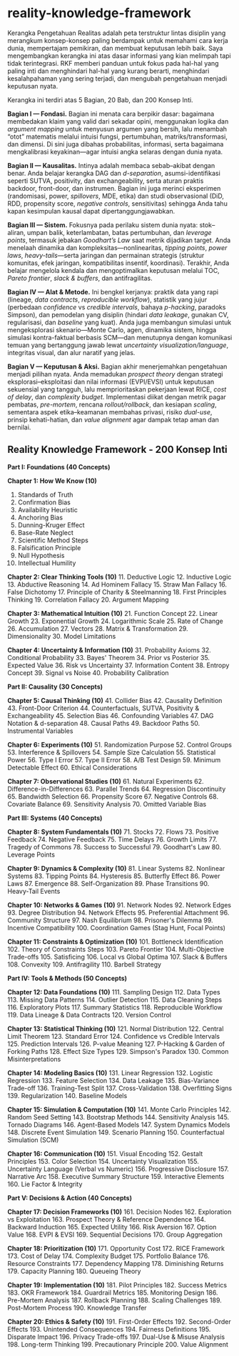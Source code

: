 # reality-knowledge-framework

Kerangka Pengetahuan Realitas adalah peta terstruktur lintas disiplin yang merangkum konsep-konsep paling berdampak untuk memahami cara kerja dunia, mempertajam pemikiran, dan membuat keputusan lebih baik. Saya mengembangkan kerangka ini atas dasar informasi yang kian melimpah tapi tidak terintegrasi. RKF memberi panduan untuk fokus pada hal-hal yang paling inti dan menghindari hal-hal yang kurang berarti, menghindari kesalahpahaman yang sering terjadi, dan mengubah pengetahuan menjadi keputusan nyata.

Kerangka ini terdiri atas 5 Bagian, 20 Bab, dan 200 Konsep Inti.

**Bagian I — Fondasi.** Bagian ini menata cara berpikir dasar: bagaimana membedakan klaim yang valid dari sekadar opini, menggunakan logika dan *argument mapping* untuk menyusun argumen yang bersih, lalu menambah “otot” matematis melalui intuisi fungsi, pertumbuhan, matriks/transformasi, dan dimensi. Di sini juga dibahas probabilitas, informasi, serta bagaimana mengkalibrasi keyakinan—agar intuisi angka selaras dengan dunia nyata.

**Bagian II — Kausalitas.** Intinya adalah membaca sebab–akibat dengan benar. Anda belajar kerangka DAG dan *d-separation*, asumsi-identifikasi seperti SUTVA, positivity, dan exchangeability, serta aturan praktis backdoor, front-door, dan instrumen. Bagian ini juga merinci eksperimen (randomisasi, power, *spillovers*, MDE, etika) dan studi observasional (DiD, RDD, propensity score, *negative controls*, sensitivitas) sehingga Anda tahu kapan kesimpulan kausal dapat dipertanggungjawabkan.

**Bagian III — Sistem.** Fokusnya pada perilaku sistem dunia nyata: stok–aliran, umpan balik, keterlambatan, batas pertumbuhan, dan *leverage points*, termasuk jebakan *Goodhart’s Law* saat metrik dijadikan target. Anda menelaah dinamika dan kompleksitas—nonlinearitas, *tipping points*, *power laws*, *heavy-tails*—serta jaringan dan permainan strategis (struktur komunitas, efek jaringan, kompatibilitas insentif, koordinasi). Terakhir, Anda belajar mengelola kendala dan mengoptimalkan keputusan melalui TOC, *Pareto frontier*, *slack & buffers*, dan antifragilitas.

**Bagian IV — Alat & Metode.** Ini bengkel kerjanya: praktik data yang rapi (lineage, *data contracts*, *reproducible workflow*), statistik yang jujur (perbedaan *confidence* vs *credible intervals*, bahaya *p-hacking*, paradoks Simpson), dan pemodelan yang disiplin (hindari *data leakage*, gunakan CV, regularisasi, dan *baseline* yang kuat). Anda juga membangun simulasi untuk mengeksplorasi skenario—Monte Carlo, agen, dinamika sistem, hingga simulasi kontra-faktual berbasis SCM—dan menutupnya dengan komunikasi temuan yang bertanggung jawab lewat *uncertainty visualization/language*, integritas visual, dan alur naratif yang jelas.

**Bagian V — Keputusan & Aksi.** Bagian akhir menerjemahkan pengetahuan menjadi pilihan nyata. Anda memadukan *prospect theory* dengan strategi eksplorasi–eksploitasi dan nilai informasi (EVPI/EVSI) untuk keputusan sekuensial yang tangguh, lalu memprioritaskan pekerjaan lewat RICE, *cost of delay*, dan *complexity budget*. Implementasi diikat dengan metrik pagar pembatas, *pre-mortem*, rencana *rollout/rollback*, dan kesiapan *scaling*, sementara aspek etika–keamanan membahas privasi, risiko *dual-use*, prinsip kehati-hatian, dan *value alignment* agar dampak tetap aman dan bernilai.


## Reality Knowledge Framework - 200 Konsep Inti

**Part I: Foundations (40 Concepts)**

**Chapter 1: How We Know (10)**
1. Standards of Truth
2. Confirmation Bias
3. Availability Heuristic
4. Anchoring Bias
5. Dunning-Kruger Effect
6. Base-Rate Neglect
7. Scientific Method Steps
8. Falsification Principle
9. Null Hypothesis
10. Intellectual Humility

**Chapter 2: Clear Thinking Tools (10)**
11. Deductive Logic
12. Inductive Logic
13. Abductive Reasoning
14. Ad Hominem Fallacy
15. Straw Man Fallacy
16. False Dichotomy
17. Principle of Charity & Steelmanning
18. First Principles Thinking
19. Correlation Fallacy
20. Argument Mapping

**Chapter 3: Mathematical Intuition (10)**
21. Function Concept
22. Linear Growth
23. Exponential Growth
24. Logarithmic Scale
25. Rate of Change
26. Accumulation
27. Vectors
28. Matrix & Transformation
29. Dimensionality
30. Model Limitations

**Chapter 4: Uncertainty & Information (10)**
31. Probability Axioms
32. Conditional Probability
33. Bayes' Theorem
34. Prior vs Posterior
35. Expected Value
36. Risk vs Uncertainty
37. Information Content
38. Entropy Concept
39. Signal vs Noise
40. Probability Calibration

**Part II: Causality (30 Concepts)**

**Chapter 5: Causal Thinking (10)**
41. Collider Bias
42. Causality Definition
43. Front-Door Criterion
44. Counterfactuals, SUTVA, Positivity & Exchangeability
45. Selection Bias
46. Confounding Variables
47. DAG Notation & d-separation
48. Causal Paths
49. Backdoor Paths
50. Instrumental Variables

**Chapter 6: Experiments (10)**
51. Randomization Purpose
52. Control Groups
53. Interference & Spillovers
54. Sample Size Calculation
55. Statistical Power
56. Type I Error
57. Type II Error
58. A/B Test Design
59. Minimum Detectable Effect
60. Ethical Considerations

**Chapter 7: Observational Studies (10)**
61. Natural Experiments
62. Difference-in-Differences
63. Parallel Trends
64. Regression Discontinuity
65. Bandwidth Selection
66. Propensity Score
67. Negative Controls
68. Covariate Balance
69. Sensitivity Analysis
70. Omitted Variable Bias

**Part III: Systems (40 Concepts)**

**Chapter 8: System Fundamentals (10)**
71. Stocks
72. Flows
73. Positive Feedback
74. Negative Feedback
75. Time Delays
76. Growth Limits
77. Tragedy of Commons
78. Success to Successful
79. Goodhart's Law
80. Leverage Points

**Chapter 9: Dynamics & Complexity (10)**
81. Linear Systems
82. Nonlinear Systems
83. Tipping Points
84. Hysteresis
85. Butterfly Effect
86. Power Laws
87. Emergence
88. Self-Organization
89. Phase Transitions
90. Heavy-Tail Events

**Chapter 10: Networks & Games (10)**
91. Network Nodes
92. Network Edges
93. Degree Distribution
94. Network Effects
95. Preferential Attachment
96. Community Structure
97. Nash Equilibrium
98. Prisoner's Dilemma
99. Incentive Compatibility
100. Coordination Games (Stag Hunt, Focal Points)

**Chapter 11: Constraints & Optimization (10)**
101. Bottleneck Identification
102. Theory of Constraints Steps
103. Pareto Frontier
104. Multi-Objective Trade-offs
105. Satisficing
106. Local vs Global Optima
107. Slack & Buffers
108. Convexity
109. Antifragility
110. Barbell Strategy

**Part IV: Tools & Methods (50 Concepts)**

**Chapter 12: Data Foundations (10)**
111. Sampling Design
112. Data Types
113. Missing Data Patterns
114. Outlier Detection
115. Data Cleaning Steps
116. Exploratory Plots
117. Summary Statistics
118. Reproducible Workflow
119. Data Lineage & Data Contracts
120. Version Control

**Chapter 13: Statistical Thinking (10)**
121. Normal Distribution
122. Central Limit Theorem
123. Standard Error
124. Confidence vs Credible Intervals
125. Prediction Intervals
126. P-value Meaning
127. P-Hacking & Garden of Forking Paths
128. Effect Size Types
129. Simpson's Paradox
130. Common Misinterpretations

**Chapter 14: Modeling Basics (10)**
131. Linear Regression
132. Logistic Regression
133. Feature Selection
134. Data Leakage
135. Bias-Variance Trade-off
136. Training-Test Split
137. Cross-Validation
138. Overfitting Signs
139. Regularization
140. Baseline Models

**Chapter 15: Simulation & Computation (10)**
141. Monte Carlo Principles
142. Random Seed Setting
143. Bootstrap Methods
144. Sensitivity Analysis
145. Tornado Diagrams
146. Agent-Based Models
147. System Dynamics Models
148. Discrete Event Simulation
149. Scenario Planning
150. Counterfactual Simulation (SCM)

**Chapter 16: Communication (10)**
151. Visual Encoding
152. Gestalt Principles
153. Color Selection
154. Uncertainty Visualization
155. Uncertainty Language (Verbal vs Numeric)
156. Progressive Disclosure
157. Narrative Arc
158. Executive Summary Structure
159. Interactive Elements
160. Lie Factor & Integrity

**Part V: Decisions & Action (40 Concepts)**

**Chapter 17: Decision Frameworks (10)**
161. Decision Nodes
162. Exploration vs Exploitation
163. Prospect Theory & Reference Dependence
164. Backward Induction
165. Expected Utility
166. Risk Aversion
167. Option Value
168. EVPI & EVSI
169. Sequential Decisions
170. Group Aggregation

**Chapter 18: Prioritization (10)**
171. Opportunity Cost
172. RICE Framework
173. Cost of Delay
174. Complexity Budget
175. Portfolio Balance
176. Resource Constraints
177. Dependency Mapping
178. Diminishing Returns
179. Capacity Planning
180. Queueing Theory

**Chapter 19: Implementation (10)**
181. Pilot Principles
182. Success Metrics
183. OKR Framework
184. Guardrail Metrics
185. Monitoring Design
186. Pre-Mortem Analysis
187. Rollback Planning
188. Scaling Challenges
189. Post-Mortem Process
190. Knowledge Transfer

**Chapter 20: Ethics & Safety (10)**
191. First-Order Effects
192. Second-Order Effects
193. Unintended Consequences
194. Fairness Definitions
195. Disparate Impact
196. Privacy Trade-offs
197. Dual-Use & Misuse Analysis
198. Long-term Thinking
199. Precautionary Principle
200. Value Alignment
